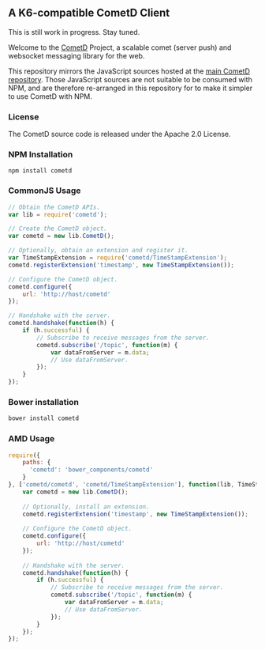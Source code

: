 ## A K6-compatible CometD Client

This is still work in progress. Stay tuned.


Welcome to the [CometD](https://cometd.org) Project, a scalable comet 
(server push) and websocket messaging library for the web.

This repository mirrors the JavaScript sources hosted at the [main
CometD repository](https://github.com/cometd/cometd).
Those JavaScript sources are not suitable to be consumed with NPM,
and are therefore re-arranged in this repository for to make it simpler
to use CometD with NPM.

### License

The CometD source code is released under the Apache 2.0 License.

### NPM Installation

```
npm install cometd
```

### CommonJS Usage

```javascript
// Obtain the CometD APIs.
var lib = require('cometd');

// Create the CometD object.
var cometd = new lib.CometD();

// Optionally, obtain an extension and register it.
var TimeStampExtension = require('cometd/TimeStampExtension');
cometd.registerExtension('timestamp', new TimeStampExtension());

// Configure the CometD object.
cometd.configure({
    url: 'http://host/cometd'
});

// Handshake with the server.
cometd.handshake(function(h) {
    if (h.successful) {
        // Subscribe to receive messages from the server.
        cometd.subscribe('/topic', function(m) {
            var dataFromServer = m.data;
            // Use dataFromServer.
        });
    }
});
```

### Bower installation

```javascript
bower install cometd
```

### AMD Usage

```javascript
require({
    paths: {
      'cometd': 'bower_components/cometd'
    }
}, ['cometd/cometd', 'cometd/TimeStampExtension'], function(lib, TimeStampExtension) {
    var cometd = new lib.CometD();
  
    // Optionally, install an extension.
    cometd.registerExtension('timestamp', new TimeStampExtension());
    
    // Configure the CometD object.
    cometd.configure({
        url: 'http://host/cometd'
    });
    
    // Handshake with the server.
    cometd.handshake(function(h) {
        if (h.successful) {
            // Subscribe to receive messages from the server.
            cometd.subscribe('/topic', function(m) {
                var dataFromServer = m.data;
                // Use dataFromServer.
            });
        }
    });
});
```
